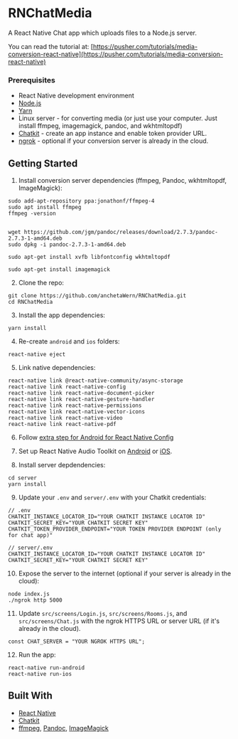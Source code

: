 # RNChatMedia
A React Native Chat app which uploads files to a Node.js server.

You can read the tutorial at: [https://pusher.com/tutorials/media-conversion-react-native](https://pusher.com/tutorials/media-conversion-react-native)

### Prerequisites

-   React Native development environment
-   [Node.js](https://nodejs.org/en/)
-   [Yarn](https://yarnpkg.com/en/)
-   Linux server - for converting media (or just use your computer. Just install ffmpeg, imagemagick, pandoc, and wkhtmltopdf)
-   [Chatkit](https://pusher.com/chatkit) - create an app instance and enable token provider URL.
-   [ngrok](https://ngrok.com/) - optional if your conversion server is already in the cloud.

## Getting Started

1. Install conversion server dependencies (ffmpeg, Pandoc, wkhtmltopdf, ImageMagick):

```
sudo add-apt-repository ppa:jonathonf/ffmpeg-4
sudo apt install ffmpeg
ffmpeg -version


wget https://github.com/jgm/pandoc/releases/download/2.7.3/pandoc-2.7.3-1-amd64.deb
sudo dpkg -i pandoc-2.7.3-1-amd64.deb

sudo apt-get install xvfb libfontconfig wkhtmltopdf

sudo apt-get install imagemagick
```

2.  Clone the repo:

```
git clone https://github.com/anchetaWern/RNChatMedia.git
cd RNChatMedia
```

3.  Install the app dependencies:

```
yarn install
```

4. Re-create `android` and `ios` folders:

```
react-native eject
```

5. Link native dependencies:

```
react-native link @react-native-community/async-storage
react-native link react-native-config
react-native link react-native-document-picker
react-native link react-native-gesture-handler
react-native link react-native-permissions
react-native link react-native-vector-icons
react-native link react-native-video
react-native link react-native-pdf
```

6. Follow [extra step for Android for React Native Config](https://github.com/luggit/react-native-config#extra-step-for-android)

7. Set up React Native Audio Toolkit on [Android](https://github.com/react-native-community/react-native-audio-toolkit/blob/master/docs/SETUP.md#android-setup) or [iOS](https://github.com/react-native-community/react-native-audio-toolkit/blob/master/docs/SETUP.md#ios-setup).

8. Install server depdendencies:

```
cd server
yarn install
```

9. Update your `.env` and `server/.env` with your Chatkit credentials:

```
// .env
CHATKIT_INSTANCE_LOCATOR_ID="YOUR CHATKIT INSTANCE LOCATOR ID"
CHATKIT_SECRET_KEY="YOUR CHATKIT SECRET KEY"
CHATKIT_TOKEN_PROVIDER_ENDPOINT="YOUR TOKEN PROVIDER ENDPOINT (only for chat app)"
```

```
// server/.env
CHATKIT_INSTANCE_LOCATOR_ID="YOUR CHATKIT INSTANCE LOCATOR ID"
CHATKIT_SECRET_KEY="YOUR CHATKIT SECRET KEY"
```

10. Expose the server to the internet (optional if your server is already in the cloud):

```
node index.js
./ngrok http 5000
```

11. Update `src/screens/Login.js`, `src/screens/Rooms.js`, and `src/screens/Chat.js` with the ngrok HTTPS URL or server URL (if it's already in the cloud).


```
const CHAT_SERVER = "YOUR NGROK HTTPS URL";
```

12. Run the app:

```
react-native run-android
react-native run-ios
```

## Built With

-   [React Native](http://facebook.github.io/react-native/)
-   [Chatkit](https://pusher.com/chatkit)
-   [ffmpeg](https://ffmpeg.org/), [Pandoc](https://pandoc.org/), [ImageMagick](https://imagemagick.org/index.php)
